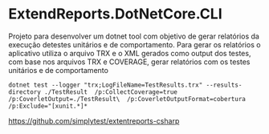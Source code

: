 # ExtendReports.DotNetCore.CLI

Projeto para desenvolver um dotnet tool com objetivo de gerar relatórios da execução detestes unitários e de comportamento. Para gerar os relatórios o aplicativo utiliza o arquivo TRX e o XML gerados como output dos testes, com base nos arquivos TRX e COVERAGE, gerar relatórios com os testes unitários e de comportamento

```
dotnet test --logger "trx;LogFileName=TestResults.trx" --results-directory ./TestResult  /p:CollectCoverage=true  /p:CoverletOutput=./TestResult\  /p:CoverletOutputFormat=cobertura  /p:Exclude="[xunit.*]*
```

https://github.com/simplytest/extentreports-csharp
